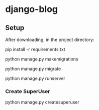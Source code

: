 # django-blog

## Setup

After downloading, in the project directory:

pip install -r requirements.txt

python manage.py makemigrations

python manage.py migrate

python manage.py runserver

### Create SuperUser

python manage.py createsuperuser

